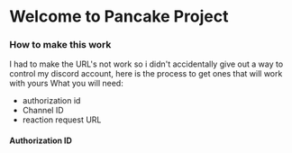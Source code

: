 # Welcome to Pancake Project
### How to make this work
I had to make the URL's not work so i didn't accidentally give out a way to control my discord account, here is the process to get ones that will work with yours
What you will need:
- authorization id
- Channel ID
- reaction request URL

#### Authorization ID
